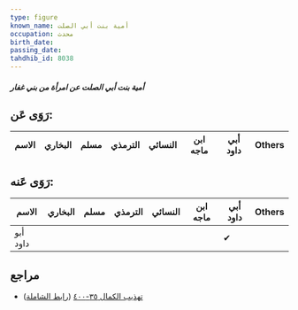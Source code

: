 ```yaml
---
type: figure
known_name: أمية بنت أبي الصلت
occupation: محدث
birth_date:
passing_date:
tahdhib_id: 8038
---
```

##### أمية بنت أبي الصلت عن امرأة من بني غفار

## رَوَى عَن:
| الاسم | البخاري | مسلم | الترمذي | النسائي | ابن ماجه | أبي داود | Others |
| ----- | ------- | ---- | ------- | ------- | -------- | -------- | ------ |
## رَوَى عَنه:
| الاسم    | البخاري | مسلم | الترمذي | النسائي | ابن ماجه | أبي داود | Others |
| -------- | ------- | ---- | ------- | ------- | -------- | -------- | ------ |
| أبو داود |         |      |         |         |          | ✔        |        |
## مراجع
- [تهذيب الكمال ٣٥-٤٠٠](obsidian://open?vault=Tahdhib-al-Kamal&file=Figures/٨٠٣٨-أمية%20بنت%20أبي%20الصلت%20عن%20امرأة%20من%20بني%20غفار) ([رابط الشاملة](https://shamela.ws/book/3722/18999))